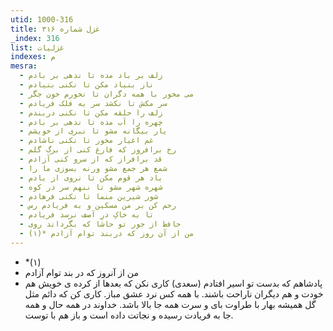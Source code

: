 ```yaml
---
utid: 1000-316
title: غزل شماره ۳۱۶
_index: 316
list: غزلیات
indexes: م
mesra:
  - زلف بر باد مده تا ندهی بر بادم
  - ناز بنیاد مکن تا نکنی بنیادم
  - می مخور با همه دگران تا نخورم خون جگر
  - سر مکش تا نکشد سر به فلک فریادم
  - زلف را حلقه مکن تا نکنی دربندم
  - چهره را آب مده تا ندهی بر بادم
  - یار بیگانه مشو تا نبری از خویشم
  - غم اغیار مخور تا نکنی ناشادم
  - رخ برافروز که فارغ کنی از برگ گلم
  - قد برافراز که از سرو کنی آزادم
  - شمع هر جمع مشو ورنه بسوزی ما را
  - یاد هر قوم مکن تا نروی از یادم
  - شهره شهر مشو تا ننهم سر در کوه
  - شور شیرین منما تا نکنی فرهادم
  - رحم کن بر من مسکین و به فریادم رس
  - تا به خاکِ درِ آصف نرسد فریادم
  - حافظ از جور تو حاشا که بگرداند روی
  - من از آن روز که دربند توام آزادم *(۱)
---
```

  - *(۱)
  - من از آنروز که در بند توام آزادم
  - پادشاهم که بدست تو اسیر افتادم (سعدی)
کاری نکن که بعدها از کرده ی خویش هم خودت و هم دیگران ناراحت باشند. با همه کس نرد عشق مباز. کاری کن که دائم مثل گل همیشه بهار با طراوت بای و سرت همه جا بالا باشد. خداوند در همه حال و همه جا به فریادت رسیده و نجاتت داده است و باز هم با توست.
